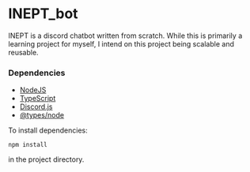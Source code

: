 # INEPT_bot
INEPT is a discord chatbot written from scratch. While this is primarily a learning project for myself, I intend on this project being scalable and reusable.

### Dependencies
+ [NodeJS](https://nodejs.org/en)
+ [TypeScript](https://www.typescriptlang.org)
+ [Discord.js](https://discord.js.org)
+ [@types/node](https://www.npmjs.com/package/@types/node)

To install dependencies:
```
npm install
```
in the project directory.
